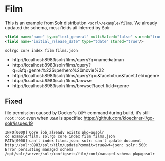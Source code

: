 # Film

This is an example from Solr distribution `<sorl>/example/films`.
We already updated the schema, most fields all inferred by Solr.

````xml
<field name="name" type="text_general" multiValued="false" stored="true" />
<field name="initial_release_date" type="tdate" stored="true"/>
```` 

````bash
solrgo core index film films.json
````

- http://localhost:8983/solr/films/query?q=name:batman
- http://localhost:8983/solr/films/query?q=*:*&fq=genre:%22Superhero%20movie%22
- http://localhost:8983/solr/films/query?q=*:*&facet=true&facet.field=genre
- http://localhost:8983/solr/films/browse
- http://localhost:8983/solr/films/browse?facet.field=genre

## Fixed

file permission caused by Docker's `COPY` command during build, it's still `root:root` even when `USER` is specified https://github.com/kloeckner-i/go-solr/issues/19

````log
INFO[0000] Core job already exists pkg=gosolr 
cd example/film; solrgo core index film films.json
FATA[0000] can't index films.json: solr: can't update document http://solr:8983/solr/film/update?commit=true&wt=json: solr: 500: Error persisting managed schema /opt/solr/server/solr/configsets/film/conf/managed-schema pkg=gosolr 
````
